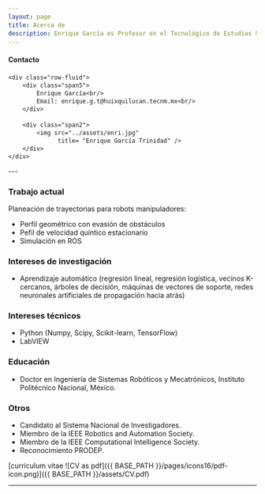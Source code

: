 ```yaml
---
layout: page
title: Acerca de
description: Enrique García es Profesor en el Tecnológico de Estudios Superiores de Huixquilucan.
---
```


<div class="container">
<h4><a name="contact"></a>Contacto</h4>

    <div class="row-fluid">
        <div class="span5">
            Enrique García<br/>
            Email: enrique.g.t@huixquilucan.tecnm.mx<br/>
        </div>

        <div class="span2">
            <img src="../assets/enri.jpg"
                  title= "Enrique García Trinidad" />
        </div>
    </div>
</div>
---

### Trabajo actual
Planeación de trayectorias para robots manipuladores:
- Perfil geométrico con evasión de obstáculos
- Pefil de velocidad quíntico estacionario
- Simulación en ROS

### Intereses de investigación
-  Aprendizaje automático (regresión lineal, regresión logística, vecinos K-cercanos, árboles de decisión, máquinas de vectores de soporte, redes neuronales artificiales de propagación hacia atrás)

### Intereses técnicos
- Python (Numpy, Scipy, Scikit-learn, TensorFlow)
- LabVIEW

### Educación
- Doctor en Ingeniería de Sistemas Robóticos y Mecatrónicos, Instituto Politécnico Nacional, México.

### Otros
- Candidato al Sistema Nacional de Investigadores.
- Miembro de la IEEE Robotics and Automation Society.  
- Miembro de la IEEE Computational Intelligence Society.
- Reconocimiento PRODEP.

[curriculum vitae ![CV as pdf]({{ BASE_PATH }}/pages/icons16/pdf-icon.png)]({{ BASE_PATH }}/assets/CV.pdf)<br/>

---
